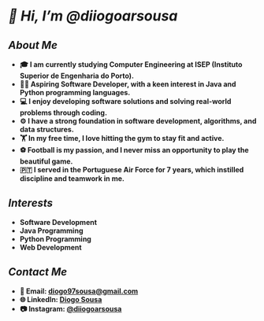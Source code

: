 # **_👋 Hi, I’m @diiogoarsousa_**

## **_About Me_**

- **🎓 I am currently studying Computer Engineering at ISEP (Instituto Superior de Engenharia do Porto).**
- **👨‍💻 Aspiring Software Developer, with a keen interest in Java and Python programming languages.**
- **💻 I enjoy developing software solutions and solving real-world problems through coding.**
- **⚙️ I have a strong foundation in software development, algorithms, and data structures.**
- **🏋️ In my free time, I love hitting the gym to stay fit and active.**
- **⚽️ Football is my passion, and I never miss an opportunity to play the beautiful game.**
- **🇵🇹 I served in the Portuguese Air Force for 7 years, which instilled discipline and teamwork in me.**

## **_Interests_**

- **Software Development**
- **Java Programming**
- **Python Programming**
- **Web Development**

## **_Contact Me_**

- **📧 Email: diogo97sousa@gmail.com**
- **🌐 LinkedIn: [Diogo Sousa](https://www.linkedin.com/in/diogoarsousa/)**
- **📷 Instagram: [@diiogoarsousa](https://www.instagram.com/diiogoarsousa/)**

